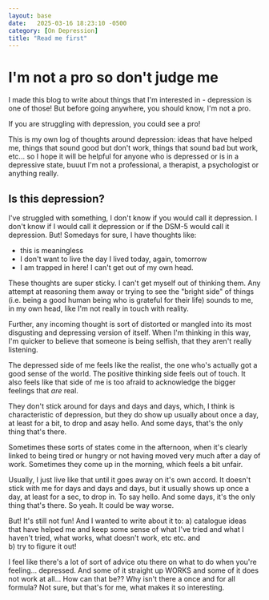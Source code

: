 ```yaml
---
layout: base
date:   2025-03-16 18:23:10 -0500
category: [On Depression]
title: "Read me first"
---
```


# I'm not a pro so don't judge me 
I made this blog to write about things that I'm interested in - depression is one of those! But before going anywhere, you should know, I'm not a pro. 

If you are struggling with depression, you could see a pro! 

This is my own log of thoughts around depression: ideas that have helped me, things that sound good but don't work, things that sound bad but work, etc... so I hope it will be helpful for anyone who is depressed or is in a depressive state, buuut I'm not a professional, a therapist, a psychologist or anything really. 

## Is this depression? 


I've struggled with something, I don't know if you would call it depression. I don't know if I would call it depression or if the DSM-5 would call it depression. But! Somedays for sure, I have thoughts like: 
- this is meaningless
- I don't want to live the day I lived today, again, tomorrow
- I am trapped in here! I can't get out of my own head. 

These thoughts are super sticky. I can't get myself out of thinking them. Any attempt at reasoning them away or trying to see the "bright side" of things (i.e. being a good human being who is grateful for their life) sounds to me, in my own head, like I'm not really in touch with reality. 

Further, any incoming thought is sort of distorted or mangled into its most disgusting and depressing version of itself. When I'm thinking in this way, I'm quicker to believe that someone is being selfish, that they aren't really listening. 

The depressed side of me feels like the realist, the one who's actually got a good sense of the world. The positive thinking side feels out of touch. It also feels like that side of me is too afraid to acknowledge the bigger feelings that *are* real. 

They don't stick around for days and days and days, which, I think is characteristic of depression, but they do show up usually about once a day, at least for a bit, to drop and asay hello. And some days, that's the only thing that's there. 

Sometimes these sorts of states come in the afternoon, when it's clearly linked to being tired or hungry or not having moved very much after a day of work. Sometimes they come up in the morning, which feels a bit unfair. 

Usually, I just live like that until it goes away on it's own accord. It doesn't stick with me for days and days and days, but it usually shows up once a day, at least for a sec, to drop in. To say hello. And some days, it's the only thing that's there. So yeah. It could be way worse. 

But! It's still not fun! And I wanted to write about it to: 
a) catalogue ideas that have helped me and keep some sense of what I've tried and what I haven't tried, what works, what doesn't work, etc etc. and  
b) try to figure it out! 

I feel like there's a lot of sort of advice otu there on what to do when you're feeling... depressed. And some of it straight up WORKS and some of it does not work at all... How can that be?? Why isn't there a once and for all formula? Not sure, but that's for me, what makes it so interesting.
